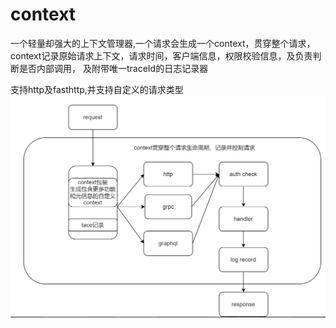 # context

一个轻量却强大的上下文管理器,一个请求会生成一个context，贯穿整个请求，context记录原始请求上下文，请求时间，客户端信息，权限校验信息，及负责判断是否内部调用，
及附带唯一traceId的日志记录器

支持http及fasthttp,并支持自定义的请求类型
![context](_assets/context.webp)